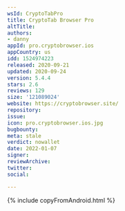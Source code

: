 ```yaml
---
wsId: CryptoTabPro
title: CryptoTab Browser Pro
altTitle: 
authors:
- danny
appId: pro.cryptobrowser.ios
appCountry: us
idd: 1524974223
released: 2020-09-21
updated: 2020-09-24
version: 5.4.4
stars: 2.6
reviews: 129
size: '121089024'
website: https://cryptobrowser.site/
repository: 
issue: 
icon: pro.cryptobrowser.ios.jpg
bugbounty: 
meta: stale
verdict: nowallet
date: 2022-01-07
signer: 
reviewArchive: 
twitter: 
social: 

---
```


{% include copyFromAndroid.html %}
